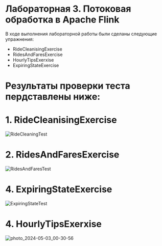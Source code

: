 # Лабораторная 3. Потоковая обработка в Apache Flink

В ходе выполнения лабораторной работы были сделаны следующие упражнения:

- RideCleanisingExercise
- RidesAndFaresExercise
- HourlyTipsExerxise
- ExpiringStateExercise

# Результаты проверки теста пердставлены ниже:
# 1. RideCleanisingExercise
![RideCleaningTest](https://github.com/LomakinaAD/Data_Base_Course/assets/113554667/c5048023-578c-445a-ae9d-e342017caf6d)

# 2. RidesAndFaresExercise
![RidesAndFaresTest](https://github.com/LomakinaAD/Data_Base_Course/assets/113554667/f80e58df-57f7-423a-a242-c59cd564f3d8)

# 4. ExpiringStateExercise
![ExpiringStateTest](https://github.com/LomakinaAD/Data_Base_Course/assets/113554667/167d40ca-6aa6-4235-b60c-f91eebbc4017)

# 4. HourlyTipsExerxise
![photo_2024-05-03_00-30-56](https://github.com/LomakinaAD/Data_Base_Course/assets/113554667/74538e61-8594-4e25-9f4d-2321e3108f1f)






